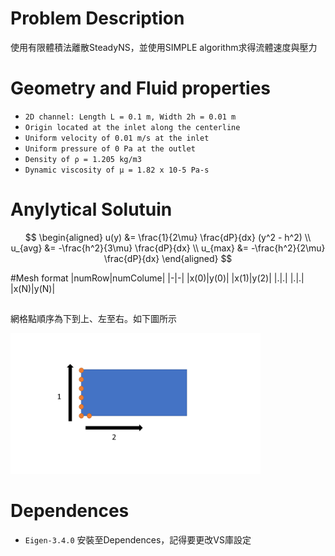 # Problem Description
使用有限體積法離散SteadyNS，並使用SIMPLE algorithm求得流體速度與壓力

# Geometry and Fluid properties
+ `2D channel: Length L = 0.1 m, Width 2h = 0.01 m `
+ `Origin located at the inlet along the centerline `
+ `Uniform velocity of 0.01 m/s at the inlet `
+ `Uniform pressure of 0 Pa at the outlet`
+ `Density of ρ = 1.205 kg/m3 `
+ `Dynamic viscosity of μ = 1.82 x 10-5 Pa-s`

# Anylytical Solutuin
$$
\begin{aligned}
u(y) &= \frac{1}{2\mu} \frac{dP}{dx} (y^2 - h^2) \\
u_{avg} &= -\frac{h^2}{3\mu} \frac{dP}{dx} \\
u_{max} &= -\frac{h^2}{2\mu} \frac{dP}{dx}
\end{aligned}
$$

#Mesh format
|numRow|numColume|
|-|-|
|x(0)|y(0)|
|x(1)|y(2)|
|.|.|
|.|.|
|x(N)|y(N)|
##  
網格點順序為下到上、左至右。如下圖所示  
  
<img src="https://github.com/KWGHG/FVM_SIMPLE_2D_SteadyLaminarNS/blob/main/mesh%20format.jpg" width="400" />

# Dependences
+ `Eigen-3.4.0`
  安裝至Dependences，記得要更改VS庫設定

